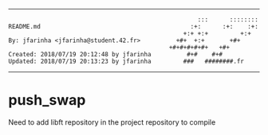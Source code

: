 **************************************************************************** 
                                                                             
                                                         :::      ::::::::    
    README.md                                          :+:      :+:    :+:    
                                                     +:+ +:+         +:+      
    By: jfarinha <jfarinha@student.42.fr>          +#+  +:+       +#+         
                                                 +#+#+#+#+#+   +#+            
    Created: 2018/07/19 20:12:48 by jfarinha          #+#    #+#              
	Updated: 2018/07/19 20:13:23 by jfarinha         ###   ########.fr        
                                                                              
 **************************************************************************** 

# push_swap

Need to add libft repository in the project repository to compile
